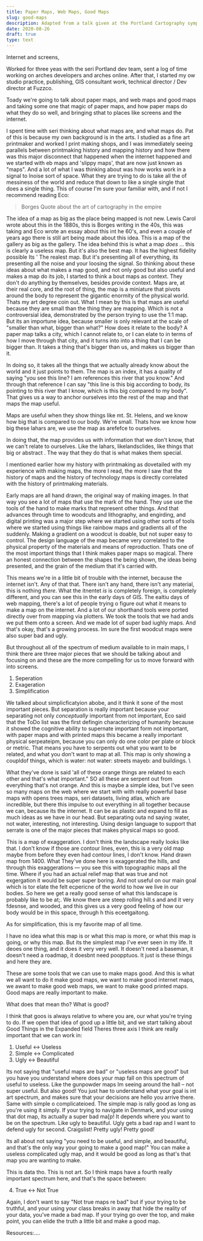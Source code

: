 ```yaml
---
title: Paper Maps, Web Maps, Good Maps
slug: good-maps
description: Adapted from a talk given at the Portland Cartography symposium, a look at how media informs design.
date: 2020-08-26
draft: true
type: text
---
```


Internet and screens,

Worked for three yeas with the seri Portland dev team, sent a log of time working on arches developers and arches online. After that, I started my ow studio practice, publishing, GIS consultant work, technical director / Dev director at Fuzzco.

Toady we're going to talk about paper maps, and web maps and good maps and taking some one that magic of paper maps, and how paper maps do what they do so well, and bringing sthat to places like screens and the internet.

I spent time with seri thinking about what maps are, and what maps do. Pat of this is because my own background is in the arts. I studied as a fine art printmaker and worked I print making shops, and I was immediately seeing parallels between printmaking history and mapping history and how there was this major disconnect that happened when the internet happened and we started with eb maps and 'slippy maps', that are now just known as "maps". And a lot of what I was thinking about was how works work in a signal to lnoise sort of space. What they are trying to do is take all the of messiness of the world and reduce that down to like a single single that does a single thing. This of course I'm sure your familiar with, and if not I recommend reading Eco:

> Borges Quote about the art of cartography in the empire

The idea of a map as big as the place being mapped is not new. Lewis Carol wrote about this in the 1880s, this is Borges writing in the 40s, this was taking and Eco wrote an essay about this int he 60's, and even a couple of years ago there is still art being made about this idea. This is a map of the gallery as big as the gallery. The idea behind this is what a map _does_ … this is clearly a useless map. But it's also the best map. It has the highest fidelity possible Its
' The realest map. But it's presenting all of everything, its presenting all the noise and your loosing the signal. So thinking about these ideas about what makes a map good, and not only good but also useful and makes a map do its job, I started to think a bout maps as context. They don't do anything by themselves, besides provide context. Maps are, at their real core, and the root of thing, the map is a miniature that pivots around the body to represent the gigantic enormity of the physical world. Thats my art degree coin out. What I mean by this is that maps are useful because they are small than the thing they are mapping. Which is not a controversial idea, demonstrated by the person trying to use the 1:1 map. But its an importune idea, because smaller is only relevant at the scale of "smaller than what, bigger than what?" How does it relate to the body? A paper map talks a city, which I cannot relate to, or I can elate to in terms of how I move through that city, and it turns into into a thing that I can be bigger than. It takes a thing that's bigger than us, and makes us bigger than it. 

In doing so, it takes all the things that we actually already know about the world and it just points to them. The map is an index, it has a quality of saying "you see this line? I am references this river that you know." And through that reference I can say "this line is this big according to body, its pointing to this river that I know, which is this big compared to my body".  That gives us a way to anchor ourselves into the rest of the map and that maps the map useful. 

Maps are useful when they show things like mt. St. Helens, and we know how big that is compared to our body. We're small. Thats how we know how big these lahars are, we use the map as arefefce to ourselves. 

In doing that, the map provides us with information that we don't know, that we can't relate to ourselves. Like the lahars, likelandsclides, like things that big or abstract . The way that they do that is what makes them special. 

I mentioned earlier how my history with printmaking as dovetailed with my experience with making maps, the more I read, the more I saw that the history of maps and the history of technology maps is directly correlated with the history of printmaking materials. 

Early maps are all hand drawn, the original way of making images. In that way you see a lot of maps that use the mark of the hand. They use use the tools of the hand to make marks that represent other things. And that advances through time to woodcuts and lithography, and engirding, and digital printing was a major step where we started using other sorts of tools where we started using things like rainbow maps and gradients all of the suddenly. Making a gradient on a woodcut is doable, but not super easy to control.  The design language of the map became very correlated to the physical property of the materials and means of reproduction. Thats one of the most important things that I think makes paper maps so magical. There an honest connection between the shapes the being shown, the ideas being presented, and the grain of the medium that it's carried with.

This means we're in a little bit of trouble with the internet, because the internet isn't. Any of that that. There isn't any hand, there isn't any material, this is nothing _there_. What the itnentet _is_ is completely foreign, is completely different, and you can see this in the early days of GIS. The ealtiu days of web mapping, there's a lot of people trying o figure out what it means to make a map on the internet. And a lot of our shorthand tools were ported directly over from mapping via plotters. We took the tools that we had ands we put them onto a screen. And we made lot of super bad iughly maps. And that's okay, that's a growing process. Im sure the first woodcut maps were also super bad and ugly. 

But throughout all of the spectrum of medium available to in main maps, I think there are three major pieces that we should be talking about and focusing on and these are the more compelling for us to move forward with into screens. 

1. Seperation
2. Exageration
3. Simplification 

We talked about simplicficatyion abobe, and it think it sone of the most important pieces.  But separation is really important because your separating not only _conceptually_ important from not important, Eco said that the ToDo list was the first defingin characterizing of humanity because it showed the cognitive ability to supernate important form not important, with paper maps and with printed maps this became a really important physical serpeateipm, because you can only do one color per plate or block or metric. That means you have to serpents out what you want to be related, and what you don't want to map at all. This map is only showing a coupldof things, which is water: not water: streets mayeb: and buildings. \

What they've done is said 'all of these orange things are related to each other and that's what important." SO all these are serpent out from everything that's not orange. And this is maybe a simple idea, but I've seen so many maps on the web where we start with with really powerful base maps with opens trees maps, seri datasets, living atlas, which are incredible, but there this impulse to out everything in all together because we can, because its the internet. It can be as plastic and expand to fill as much ideas as we have in our head. But separating outa nd saying :water, not water, interesting, not interesting. Using design language to support that serrate is one of the major pieces that makes physical maps so good. 

This is a map of exaggeration. I don't think the landscape really looks like that. I don't know if those are contour lines, even, this is a very old map maybe from before they even had contour lines, I don't know. Hand drawn map from 1400. What They've done here is exaggerated the hills, and through this exaggerations — you see this with topographic maps all the time. Where if you had an actual relief map that was true and not exgergation it would be super super boring. And not useful on our main goal which is tor elate the felt ecpericne of the world to how we live in our bodies. So here we get a really good sense of what this landscape is probably like to be at;. We know there are steep rolling hill.s and and it very fdesnse, and wooded, and this gives us a very good feeling of how our body would be in this space, through h this eceetgaitong. 

As for simplification, this is my favorite map of all time. 

I have no idea what this map is or what this map is more, or what this map is going, or why this map. But its the simplest map I've ever seen in my life. It deoes one thing, and it does it very very well. It doesn't need a baseman, it doesn't need a roadmap, it doesbnt need poopptuos. It just is these things and here they are. 

These are some tools that we can use to make maps good. And this is what we all want to do it make good maps, we want to make good internet maps, we awant to make good web maps, we want to make good printed maps. Good maps are really important to make. 

What does that mean tho? What is good?

I think that goos is always relative to where you are, our what you're trying to do. If we open that idea of good up a little bit, and we start talking about Good Things in the Expanded field Theres three axis I think are really important that we can work in:

1. Useful <-> Useless
2. Simple <-> Complicated
3. Ugly <-> Beautiful


Its not saying that "useful maps are bad" or "useless maps are good" but you have you understand where does your map fall on this spectrum of useful to useless. Like the gunpowder maps Im seeing around the hall – not super useful. But also good! You just hae to understand what your goal is int art spectrum, and makes sure that your decisions are hello you arrive there. Same with simple o complicateioed. The simple map is rally good as long as you're using it simply. If your trying to navigate in Denmark, and your using that dot map, its actually a super bad ma[p! It depends where you want to be on the spectrum. Like ugly to beautiful. Ugly gets a bad rap and I want to defend ugly for second. Craigslist! Pretty ugly! Pretty good!

Its all about not saying "you need to be useful, and simple, and beautiful, and that's the only way your going to make a good map!" You can make a useless complicated ugly map, and it would be good as long as that's that map you are wanting to make.

This is data tho. This is not art. So I think maps have a fourth really important spectrum here, and that's the space between:

4. True <-> Not True

Again, I don't want to say "Not true maps re bad" but if your trying to be truthful, and your using your class breaks in away that hide the reality of your data, you've made a bad map. If your trying go over the top, and make point, you can elide the truth a little bit and make a good map. 

Resources:....
